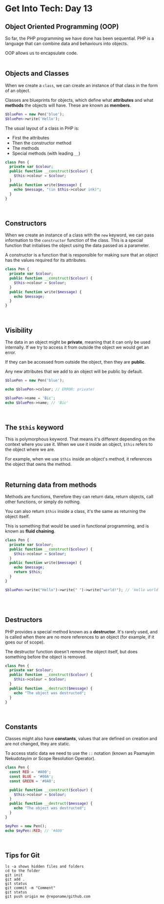 # Get Into Tech: Day 13 #

## Object Oriented Programming (OOP) ##

So far, the PHP programming we have done has been sequential. PHP is a language that can combine data and behaviours into objects.

OOP allows us to encapsulate code.
<br/>
<br/>

## Objects and Classes ##

When we create a `class`, we can create an instance of that class in the form of an object.

Classes are blueprints for objects, which define what **attributes** and what **methods** the objects will have. These are known as **members**.

```php
$bluePen = new Pen('blue');
$bluePen->write('Hello');
```

The usual layout of a class in PHP is:
- First the attributes
- Then the constructor method
- The methods
- Special methods (with leading `__`)

```php
class Pen {
  private var $colour;
  public function __construct($colour) {
    $this->colour = $colour;
  }
  public function write($message) {
    echo $message, "(in $this->colour ink)";
  }
}
```
<br/>

## Constructors ##

When we create an instance of a class with the `new` keyword, we can pass information to the `constructor` function of the class. This is a special function that initialises the object using the data passed as a parameter.

A constructor is a function that is responsible for making sure that an object has the values required for its attributes.

```php
class Pen {
  private var $colour;
  public function __construct($colour) {
    $this->colour = $colour;
  }
  public function write($message) {
    echo $message;
  }
}
```
<br/>

## Visibility ##

The data in an object might be **private**, meaning that it can only be used internally. If we try to access it from outside the object we would get an error.

If they can be accessed from outside the object, then they are **public**.

Any new attributes that we add to an object will be public by default.

```php
$bluePen = new Pen('blue');

echo $bluePen->colour; // ERROR: private!

$bluePen->name = 'Bic';
echo $bluePen->name; // 'Bic'
```
<br/>

## The `$this` keyword ##

This is polymorphous keyword. That means it's different depending on the context where you use it. When we use it inside an object, `$this` refers to the object where we are.

For example, when we use `$this` inside an object's method, it references the object that owns the method.
<br/>
<br/>

## Returning data from methods ##

Methods are functions, therefore they can return data, return objects, call other functions, or simply do nothing.

You can also return `$this` inside a class, it's the same as returning the object itself.

This is something that would be used in functional programming, and is known as **fluid chaining**.

```php
class Pen {
  private var $colour;
  public function __construct($colour) {
    $this->colour = $colour;
  }
  public function write($message) {
    echo $message;
    return $this;
  }
}

$bluePen->write("Hello")->write(" ")->write("world!"); // 'Hello world!'
```
<br/>
<br/>

## Destructors ##

PHP provides a special method known as a **destructor**. It's rarely used, and is called when there are no more references to an object (for example, if it goes our of scope).

The destructor function doesn't remove the object itself, but does something before the object is removed.

```php
class Pen {
  private var $colour;
  public function __construct($colour) {
    $this->colour = $colour;
  }
  public function __destruct($message) {
    echo "The object was destructed";
  }
}
```
<br/>

## Constants ##

Classes might also have **constants**, values that are defined on creation and are not changed, they are static.

To access static data we need to use the `::` notation (known as Paamayim Nekudotayim or Scope Resolution Operator).

```php
class Pen {
  const RED = '#A00';
  const BLUE = '#00A';
  const GREEN = '#0A0';

  public function __construct($colour) {
    $this->colour = $colour;
  }
  public function __destruct($message) {
    echo "The object was destructed";
  }
}

$myPen = new Pen();
echo $myPen::RED; // '#A00'
```
<br/>

## Tips for Git ##

```
ls -a shows hidden files and folders
cd to the folder
git init
git add .
git status
git commit -m "Comment"
git status
git push origin me @reponame/github.com
```
